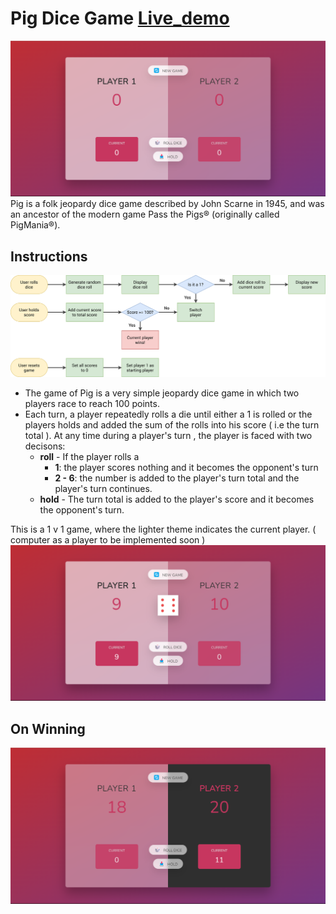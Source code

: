 # Pig Dice Game [Live_demo](https://99dino.github.io/pig-dice-game/)

![Game UI look](img/GameUI.png)
Pig is a folk jeopardy dice game described by John Scarne in 1945, and was an ancestor of the modern game Pass the Pigs® (originally called PigMania®).

## Instructions

![FlowChart](img/pig-game-flowchart.png)

- The game of Pig is a very simple jeopardy dice game in which two players race to reach 100 points.
- Each turn, a player repeatedly rolls a die until either a 1 is rolled or the players holds and added the sum of the rolls into his score ( i.e the turn total ). At any time during a player's turn , the player is faced with two decisons:
  - **roll** - If the player rolls a
    - **1**: the player scores nothing and it becomes the opponent's turn
    - **2 - 6**: the number is added to the player's turn total and the player's turn continues.
  - **hold** - The turn total is added to the player's score and it becomes the opponent's turn.

This is a 1 v 1 game, where the lighter theme indicates the current player. ( computer as a player to be implemented soon )
![Game Progress](img/GameProgress.png)

## On Winning

![Win](img/Winner.png)
